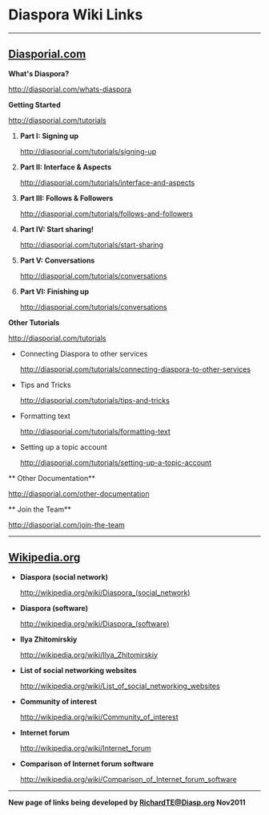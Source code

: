 # Diaspora Wiki Links 

---

## [Diasporial.com](http://Diasporial.com)

**What's Diaspora?**

http://diasporial.com/whats-diaspora

**Getting Started**

http://diasporial.com/tutorials

1. **Part I: Signing up**

    http://diasporial.com/tutorials/signing-up

2. **Part II: Interface & Aspects**

    http://diasporial.com/tutorials/interface-and-aspects

3. **Part III: Follows & Followers**

    http://diasporial.com/tutorials/follows-and-followers

4. **Part IV: Start sharing!**

    http://diasporial.com/tutorials/start-sharing

5. **Part V: Conversations**

    http://diasporial.com/tutorials/conversations

6. **Part VI: Finishing up**

    http://diasporial.com/tutorials/conversations

**Other Tutorials**

http://diasporial.com/tutorials

- Connecting Diaspora to other services

    http://diasporial.com/tutorials/connecting-diaspora-to-other-services

- Tips and Tricks

    http://diasporial.com/tutorials/tips-and-tricks

- Formatting text

    http://diasporial.com/tutorials/formatting-text

- Setting up a topic account

    http://diasporial.com/tutorials/setting-up-a-topic-account

** Other Documentation**

http://diasporial.com/other-documentation

** Join the Team**

http://diasporial.com/join-the-team

---

## [Wikipedia.org](http://wikipedia.org)

- **Diaspora (social network)**

    http://wikipedia.org/wiki/Diaspora_(social_network)

- **Diaspora (software)**

    http://wikipedia.org/wiki/Diaspora_(software)

- **Ilya Zhitomirskiy**

    http://wikipedia.org/wiki/Ilya_Zhitomirskiy

- **List of social networking websites**

    http://wikipedia.org/wiki/List_of_social_networking_websites

- **Community of interest**

    http://wikipedia.org/wiki/Community_of_interest

- **Internet forum**

    http://wikipedia.org/wiki/Internet_forum

- **Comparison of Internet forum software**

    http://wikipedia.org/wiki/Comparison_of_Internet_forum_software

---

**New page of links being developed by RichardTE@Diasp.org Nov2011**








